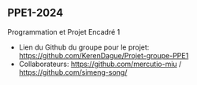 ## PPE1-2024
Programmation et Projet Encadré 1

- Lien du Github du groupe pour le projet:  https://github.com/KerenDague/Projet-groupe-PPE1
- Collaborateurs:   https://github.com/mercutio-miu  /   https://github.com/simeng-song/
